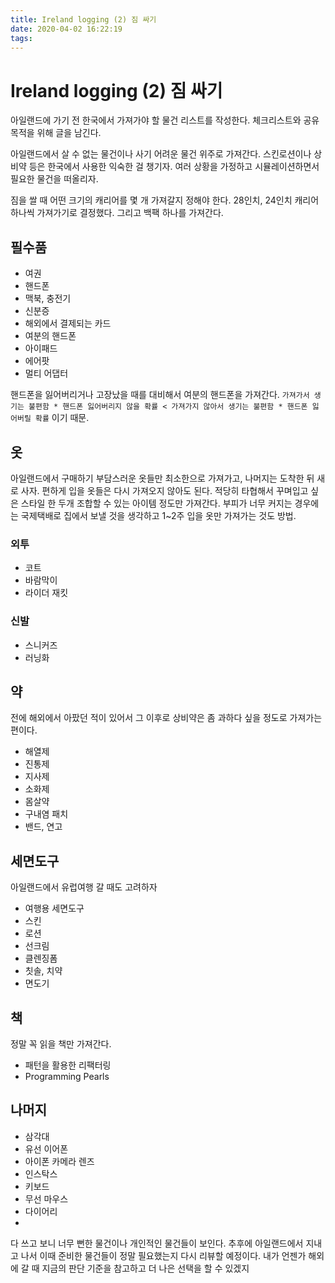 ```yaml
---
title: Ireland logging (2) 짐 싸기
date: 2020-04-02 16:22:19
tags:
---
```


# Ireland logging (2) 짐 싸기

아일랜드에 가기 전 한국에서 가져가야 할 물건 리스트를 작성한다.
체크리스트와 공유 목적을 위해 글을 남긴다.

아일랜드에서 살 수 없는 물건이나 사기 어려운 물건 위주로 가져간다. 스킨로션이나 상비약 등은 한국에서 사용한 익숙한 걸 챙기자.
여러 상황을 가정하고 시뮬레이션하면서 필요한 물건을 떠올리자.

짐을 쌀 때 어떤 크기의 캐리어를 몇 개 가져갈지 정해야 한다. 28인치, 24인치 캐리어 하나씩 가져가기로 결정했다. 그리고 백팩 하나를 가져간다.

## 필수품
- 여권
- 핸드폰
- 맥북, 충전기
- 신분증
- 해외에서 결제되는 카드
- 여분의 핸드폰
- 아이패드
- 에어팟
- 멀티 어댑터

핸드폰을 잃어버리거나 고장났을 때를 대비해서 여분의 핸드폰을 가져간다.
`가져가서 생기는 불편함 * 핸드폰 잃어버리지 않을 확률 < 가져가지 않아서 생기는 불편함 * 핸드폰 잃어버릴 확률` 이기 때문.

## 옷
아일랜드에서 구매하기 부담스러운 옷들만 최소한으로 가져가고, 나머지는 도착한 뒤 새로 사자. 편하게 입을 옷들은 다시 가져오지 않아도 된다.
적당히 타협해서 꾸며입고 싶은 스타일 한 두개 조합할 수 있는 아이템 정도만 가져간다.
부피가 너무 커지는 경우에는 국제택배로 집에서 보낼 것을 생각하고 1~2주 입을 옷만 가져가는 것도 방법.

### 외투
- 코트
- 바람막이
- 라이더 재킷

### 신발
- 스니커즈
- 러닝화

## 약
전에 해외에서 아팠던 적이 있어서 그 이후로 상비약은 좀 과하다 싶을 정도로 가져가는 편이다.
- 해열제
- 진통제
- 지사제
- 소화제
- 몸살약
- 구내염 패치
- 밴드, 연고

## 세면도구
아일랜드에서 유럽여행 갈 때도 고려하자

- 여행용 세면도구
- 스킨
- 로션
- 선크림
- 클렌징폼
- 칫솔, 치약
- 면도기

## 책
정말 꼭 읽을 책만 가져간다.
- 패턴을 활용한 리팩터링
- Programming Pearls 

## 나머지
- 삼각대
- 유선 이어폰
- 아이폰 카메라 렌즈
- 인스탁스 
- 키보드
- 무선 마우스
- 다이어리
- 

다 쓰고 보니 너무 뻔한 물건이나 개인적인 물건들이 보인다.
추후에 아일랜드에서 지내고 나서 이때 준비한 물건들이 정말 필요했는지 다시 리뷰할 예정이다. 내가 언젠가 해외에 갈 때 지금의 판단 기준을 참고하고 더 나은 선택을 할 수 있겠지

